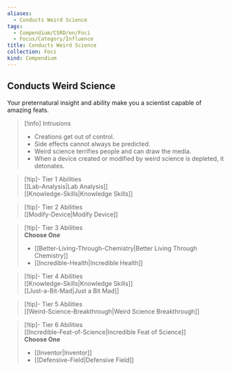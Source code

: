 ```yaml
---
aliases:
  - Conducts Weird Science
tags:
  - Compendium/CSRD/en/Foci
  - Focus/Category/Influence
title: Conducts Weird Science
collection: Foci
kind: Compendium
---
```

## Conducts Weird Science  
Your preternatural insight and ability make you a scientist capable of amazing feats.  

>[!info] Intrusions  
>- Creations get out of control.  
>- Side effects cannot always be predicted.  
>- Weird science terrifies people and can draw the media.  
>- When a device created or modified by weird science is depleted, it detonates.  


>[!tip]- Tier 1 Abilities  
> [[Lab-Analysis|Lab Analysis]]  
> [[Knowledge-Skills|Knowledge Skills]]  


>[!tip]- Tier 2 Abilities  
> [[Modify-Device|Modify Device]]  


>[!tip]- Tier 3 Abilities  
> **Choose One**  
>- [[Better-Living-Through-Chemistry|Better Living Through Chemistry]]  
>- [[Incredible-Health|Incredible Health]]  


>[!tip]- Tier 4 Abilities  
> [[Knowledge-Skills|Knowledge Skills]]  
> [[Just-a-Bit-Mad|Just a Bit Mad]]  


>[!tip]- Tier 5 Abilities  
> [[Weird-Science-Breakthrough|Weird Science Breakthrough]]  


>[!tip]- Tier 6 Abilities  
> [[Incredible-Feat-of-Science|Incredible Feat of Science]]  
> **Choose One**  
>- [[Inventor|Inventor]]  
>- [[Defensive-Field|Defensive Field]]